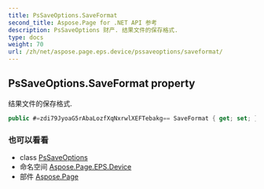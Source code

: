 ```yaml
---
title: PsSaveOptions.SaveFormat
second_title: Aspose.Page for .NET API 参考
description: PsSaveOptions 财产. 结果文件的保存格式.
type: docs
weight: 70
url: /zh/net/aspose.page.eps.device/pssaveoptions/saveformat/
---
```

## PsSaveOptions.SaveFormat property

结果文件的保存格式.

```csharp
public #=zdi79JyoaG5rAbaLozfXqNxrwlXEFTebakg== SaveFormat { get; set; }
```

### 也可以看看

* class [PsSaveOptions](../)
* 命名空间 [Aspose.Page.EPS.Device](../../pssaveoptions/)
* 部件 [Aspose.Page](../../../)


